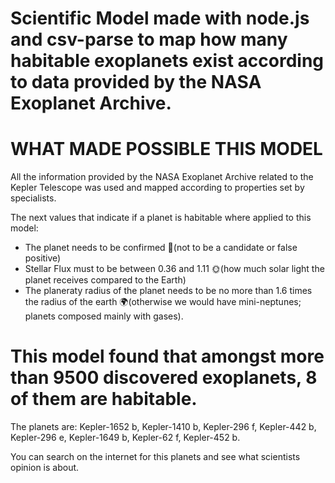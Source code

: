 # Scientific Model made with node.js and csv-parse to map how many habitable exoplanets exist according to data provided by the NASA Exoplanet Archive.

# WHAT MADE POSSIBLE THIS MODEL

All the information provided by the NASA Exoplanet Archive related to the Kepler Telescope was used and mapped according to properties set by specialists.

The next values that indicate if a planet is habitable where applied to this model:

- The planet needs to be confirmed 🦕(not to be a candidate or false positive)
- Stellar Flux must to be between 0.36 and 1.11 🌞(how much solar light the planet receives compared to the Earth)
- The planeraty radius of the planet needs to be no more than 1.6 times the radius of the earth 🌍(otherwise we would have mini-neptunes; planets composed mainly with gases).

# This model found that amongst more than 9500 discovered exoplanets, 8 of them are habitable.

The planets are: Kepler-1652 b, Kepler-1410 b, Kepler-296 f, Kepler-442 b, Kepler-296 e, Kepler-1649 b, Kepler-62 f, Kepler-452 b.

You can search on the internet for this planets and see what scientists opinion is about.
